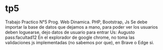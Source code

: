 # tp5
Trabajo Practico N°5 Prog. Web Dinamica. PHP, Bootstrap, Js
Se debe importar la base de datos que dejamos a mano,
para poder ver los usuarios deben loguearse, dejo datos de usuario para entrar
Us: Augusto pass:facultad12
En el explorador de google chrome, no toma las validaciones js implementadas (no sabemos por que), en Brave o Edge si.
